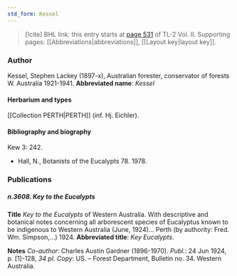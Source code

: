 ```yaml
---
std_form: Kessel
---
```


> [!cite] BHL link: this entry starts at [page 531](https://www.biodiversitylibrary.org/page/33068773) of TL-2 Vol. II.
> Supporting pages: [[Abbreviations|abbreviations]], [[Layout key|layout key]].

### Author

Kessel, Stephen Lackey (1897-x), Australian forester, conservator of forests W. Australia 1921-1941. 
**Abbreviated name**: *Kessel*

#### Herbarium and types

[[Collection PERTH|PERTH]] (inf. Hj. Eichler).

#### Bibliography and biography

Kew 3: 242.
- Hall, N., Botanists of the Eucalypts 78. 1978.

### Publications

##### n.3608. Key to the Eucalypts

**Title**
*Key to the Eucalypts* of Western Australia. With descriptive and botanical notes concerning all arborescent species of Eucalyptus known to be indigenous to Western Australia (June, 1924)... Perth (by authority: Fred. Wm. Simpson,...) 1924.
**Abbreviated title**: *Key Eucalypts*.

**Notes**
*Co-author*: Charles Austin Gardner (1896-1970).
*Publ*.: 24 Jun 1924, p. \[1\]-128, *34 pl. Copy*: US. – Forest Department, Bulletin no. 34. Western Australia.

